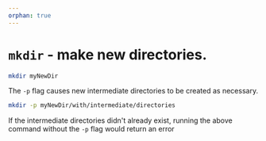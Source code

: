 ```yaml
---
orphan: true
---
```


# `mkdir` - make new directories.

```bash
mkdir myNewDir
```

The `-p` flag causes new intermediate directories to be created as necessary.

```bash
mkdir -p myNewDir/with/intermediate/directories
```

If the intermediate directories didn't already exist, running the above command without the `-p` flag would return an error